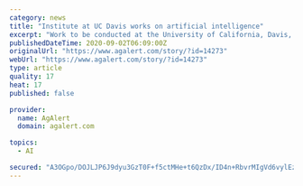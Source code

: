 ```yaml
---
category: news
title: "Institute at UC Davis works on artificial intelligence"
excerpt: "Work to be conducted at the University of California, Davis, and other institutions aims to create a \"next-generation food system\" through use of artificial-intelligence technology on the farm and all the way to the consumer level."
publishedDateTime: 2020-09-02T06:09:00Z
originalUrl: "https://www.agalert.com/story/?id=14273"
webUrl: "https://www.agalert.com/story/?id=14273"
type: article
quality: 17
heat: 17
published: false

provider:
  name: AgAlert
  domain: agalert.com

topics:
  - AI

secured: "A3OGpo/DOJLJP6J9dyu3GzT0F+f5ctMHe+t6QzDx/ID4n+RbvrMIgVd6vylEz+mRafqSOIEXra8mjxpk10oWTnK7+aW34eGZZ3VvpqXfV7N/uqu3/7aHQkjB04wH1itKLN+1mwqGR4KqpCMIkpE9LsxNwFWYhkV4H8OacUPHoLNRjqJOafwc3ImEGe01xOjGE5D+zzrjOv5uutGyb4tDk+vxa9C9ci+K6WTOZK2Et2CmKAyUgYkfFBhTMaI35IU1bCRcS3rtjf/cgmL3UJ8EBCHxVqtabB7w3018UNZqSXXZPYuyQpridKh9AXQ8s9xSdlOfCZCAB4JP55sdqq0IIZyMQL9qZ/xEYXCdBUe0BcU=;p/9jouUAFUQbltBfBcANpw=="
---
```


